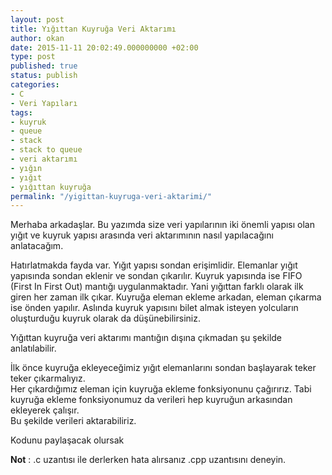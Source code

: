 ```yaml
---
layout: post
title: Yığıttan Kuyruğa Veri Aktarımı
author: okan
date: 2015-11-11 20:02:49.000000000 +02:00
type: post
published: true
status: publish
categories:
- C
- Veri Yapıları
tags:
- kuyruk
- queue
- stack
- stack to queue
- veri aktarımı
- yığın
- yığıt
- yığıttan kuyruğa
permalink: "/yigittan-kuyruga-veri-aktarimi/"
---
```

Merhaba arkadaşlar. Bu yazımda size veri yapılarının iki önemli yapısı olan yığıt ve kuyruk yapısı arasında veri aktarımının nasıl yapılacağını anlatacağım.

Hatırlatmakda fayda var. Yığıt yapısı sondan erişimlidir. Elemanlar yığıt yapısında sondan eklenir ve sondan çıkarılır. Kuyruk yapısında ise FIFO (First In First Out) mantığı uygulanmaktadır. Yani yığıttan farklı olarak ilk giren her zaman ilk çıkar. Kuyruğa eleman ekleme arkadan, eleman çıkarma ise önden yapılır. Aslında kuyruk yapısını bilet almak isteyen yolcuların oluşturduğu kuyruk olarak da düşünebilirsiniz.

Yığıttan kuyruğa veri aktarımı mantığın dışına çıkmadan şu şekilde anlatılabilir.

İlk önce kuyruğa ekleyeceğimiz yığıt elemanlarını sondan başlayarak teker teker çıkarmalıyız.  
Her çıkardığımız eleman için kuyruğa ekleme fonksiyonunu çağırırız. Tabi kuyruğa ekleme fonksiyonumuz da verileri hep kuyruğun arkasından ekleyerek çalışır.  
Bu şekilde verileri aktarabiliriz.

Kodunu paylaşacak olursak

<script src="https://gist.github.com/OkanUzun/6a217db382cce723998411496eaa11b9.js"></script>

**Not** : .c uzantısı ile derlerken hata alırsanız .cpp uzantısını deneyin.

